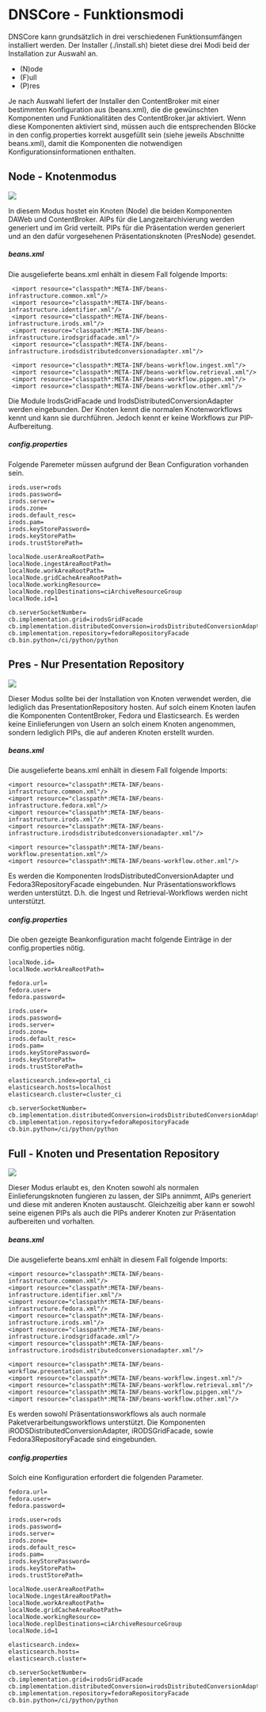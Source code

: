 # DNSCore - Funktionsmodi

DNSCore kann grundsätzlich in drei verschiedenen Funktionsumfängen installiert werden. Der Installer (./install.sh) bietet diese drei Modi beid der Installation zur Auswahl an.

* (N)ode 
* (F)ull
* (P)res
 
Je nach Auswahl liefert der Installer den ContentBroker mit einer bestimmten Konfiguration aus (beans.xml), die die gewünschten Komponenten und Funktionalitäten des ContentBroker.jar aktiviert. Wenn diese Komponenten aktiviert sind, müssen auch die entsprechenden Blöcke in den config.properties korrekt ausgefüllt sein (siehe jeweils Abschnitte beans.xml), damit die Komponenten die notwendigen Konfigurationsinformationen enthalten.

## Node - Knotenmodus

![](https://raw.githubusercontent.com/da-nrw/DNSCore/master/ContentBroker/src/main/markdown/system-modi1.jpg)

In diesem Modus hostet ein Knoten (Node) die beiden Komponenten DAWeb und ContentBroker. AIPs für die Langzeitarchivierung werden generiert und im Grid verteilt. PIPs für die Präsentation werden generiert und an den dafür vorgesehenen Präsentationsknoten (PresNode) gesendet.

##### beans.xml

Die ausgelieferte beans.xml enhält in diesem Fall folgende Imports:

     <import resource="classpath*:META-INF/beans-infrastructure.common.xml"/>
     <import resource="classpath*:META-INF/beans-infrastructure.identifier.xml"/>
     <import resource="classpath*:META-INF/beans-infrastructure.irods.xml"/>
     <import resource="classpath*:META-INF/beans-infrastructure.irodsgridfacade.xml"/>
     <import resource="classpath*:META-INF/beans-infrastructure.irodsdistributedconversionadapter.xml"/>

     <import resource="classpath*:META-INF/beans-workflow.ingest.xml"/>
     <import resource="classpath*:META-INF/beans-workflow.retrieval.xml"/>
     <import resource="classpath*:META-INF/beans-workflow.pipgen.xml"/>
     <import resource="classpath*:META-INF/beans-workflow.other.xml"/>

Die Module IrodsGridFacade und IrodsDistributedConversionAdapter werden eingebunden. 
Der Knoten kennt die normalen Knotenworkflows kennt und kann sie durchführen. Jedoch kennt er keine Workflows zur PIP-Aufbereitung.

##### config.properties

Folgende Paremeter müssen aufgrund der Bean Configuration vorhanden sein.

    irods.user=rods
    irods.password=
    irods.server=
    irods.zone=
    irods.default_resc=
    irods.pam=
    irods.keyStorePassword=
    irods.keyStorePath=
    irods.trustStorePath=

    localNode.userAreaRootPath=
    localNode.ingestAreaRootPath=
    localNode.workAreaRootPath=
    localNode.gridCacheAreaRootPath=
    localNode.workingResource=
    localNode.replDestinations=ciArchiveResourceGroup
    localNode.id=1

    cb.serverSocketNumber=
    cb.implementation.grid=irodsGridFacade
    cb.implementation.distributedConversion=irodsDistributedConversionAdapter
    cb.implementation.repository=fedoraRepositoryFacade
    cb.bin.python=/ci/python/python
 
## Pres - Nur Presentation Repository

![](https://raw.githubusercontent.com/da-nrw/DNSCore/master/ContentBroker/src/main/markdown/system-modi2.jpg)

Dieser Modus sollte bei der Installation von Knoten verwendet werden, die lediglich das PresentationRepository hosten. Auf solch einem Knoten laufen die Komponenten ContentBroker, Fedora und Elasticsearch. Es werden keine Einlieferungen von Usern an solch einem Knoten angenommen, sondern lediglich PIPs, die auf anderen Knoten erstellt wurden.

##### beans.xml

Die ausgelieferte beans.xml enhält in diesem Fall folgende Imports:

    <import resource="classpath*:META-INF/beans-infrastructure.common.xml"/>
    <import resource="classpath*:META-INF/beans-infrastructure.fedora.xml"/>
    <import resource="classpath*:META-INF/beans-infrastructure.irods.xml"/>
    <import resource="classpath*:META-INF/beans-infrastructure.irodsdistributedconversionadapter.xml"/>

    <import resource="classpath*:META-INF/beans-workflow.presentation.xml"/>
    <import resource="classpath*:META-INF/beans-workflow.other.xml"/>

Es werden die Komponenten IrodsDistributedConversionAdapter und Fedora3RepositoryFacade eingebunden.
Nur Präsentationsworkflows werden unterstützt. D.h. die Ingest und Retrieval-Workflows werden nicht unterstützt.

##### config.properties

Die oben gezeigte Beankonfiguration macht folgende Einträge in der config.properties nötig.

    localNode.id=
    localNode.workAreaRootPath=
    
    fedora.url=
    fedora.user=
    fedora.password=

    irods.user=
    irods.password=
    irods.server=
    irods.zone=
    irods.default_resc=
    irods.pam=
    irods.keyStorePassword=
    irods.keyStorePath=
    irods.trustStorePath=

    elasticsearch.index=portal_ci
    elasticsearch.hosts=localhost
    elasticsearch.cluster=cluster_ci

    cb.serverSocketNumber=
    cb.implementation.distributedConversion=irodsDistributedConversionAdapter
    cb.implementation.repository=fedoraRepositoryFacade
    cb.bin.python=/ci/python/python

## Full - Knoten und Presentation Repository

![](https://raw.githubusercontent.com/da-nrw/DNSCore/master/ContentBroker/src/main/markdown/system-modi3.jpg)

Dieser Modus erlaubt es, den Knoten sowohl als normalen Einlieferungsknoten fungieren zu lassen, der SIPs annimmt, AIPs generiert und diese mit anderen Knoten austauscht. Gleichzeitig aber kann er sowohl seine eigenen PIPs als auch die PIPs anderer Knoten zur Präsentation aufbereiten und vorhalten.

##### beans.xml

Die ausgelieferte beans.xml enhält in diesem Fall folgende Imports:

    <import resource="classpath*:META-INF/beans-infrastructure.common.xml"/>
    <import resource="classpath*:META-INF/beans-infrastructure.identifier.xml"/>
    <import resource="classpath*:META-INF/beans-infrastructure.fedora.xml"/>
    <import resource="classpath*:META-INF/beans-infrastructure.irods.xml"/>
    <import resource="classpath*:META-INF/beans-infrastructure.irodsgridfacade.xml"/>
    <import resource="classpath*:META-INF/beans-infrastructure.irodsdistributedconversionadapter.xml"/>

    <import resource="classpath*:META-INF/beans-workflow.presentation.xml"/>
    <import resource="classpath*:META-INF/beans-workflow.ingest.xml"/> 
    <import resource="classpath*:META-INF/beans-workflow.retrieval.xml"/>
    <import resource="classpath*:META-INF/beans-workflow.pipgen.xml"/>
    <import resource="classpath*:META-INF/beans-workflow.other.xml"/>

Es werden sowohl Präsentationsworkflows als auch normale Paketverarbeitungsworkflows unterstützt. Die Komponenten iRODSDistributedConversionAdapter, iRODSGridFacade, sowie Fedora3RepositoryFacade sind eingebunden.

##### config.properties

Solch eine Konfiguration erfordert die folgenden Parameter.

    fedora.url=
    fedora.user=
    fedora.password=

    irods.user=rods
    irods.password=
    irods.server=
    irods.zone=
    irods.default_resc=
    irods.pam=
    irods.keyStorePassword=
    irods.keyStorePath=
    irods.trustStorePath=

    localNode.userAreaRootPath=
    localNode.ingestAreaRootPath=
    localNode.workAreaRootPath=
    localNode.gridCacheAreaRootPath=
    localNode.workingResource=
    localNode.replDestinations=ciArchiveResourceGroup
    localNode.id=1

    elasticsearch.index=
    elasticsearch.hosts=
    elasticsearch.cluster=

    cb.serverSocketNumber=
    cb.implementation.grid=irodsGridFacade
    cb.implementation.distributedConversion=irodsDistributedConversionAdapter
    cb.implementation.repository=fedoraRepositoryFacade
    cb.bin.python=/ci/python/python

